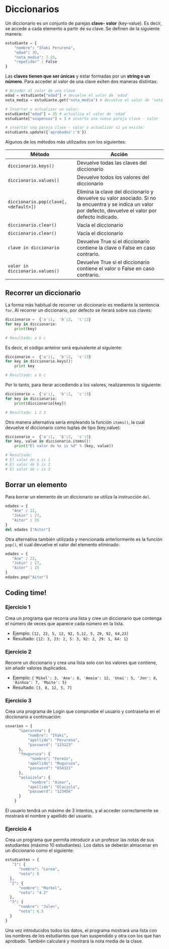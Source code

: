 # Diccionarios

Un diccionario es un conjunto de parejas **clave- valor** (key-value). Es decir, se accede a cada elemento a partir de su clave. Se definen de la siguiente manera:

```python
estudiante = {
	"nombre": "Iñaki Perurena",
	"edad": 30,
	"nota_media": 7.25,
	"repetidor" : False
}
```

Las **claves tienen que ser únicas** y estar formadas por un **string o un número**. Para acceder al valor de una clave exiten dos maneras distintas:

```python
# Acceder al valor de una clave
edad = estudiante["edad"] # devuelve el valor de 'edad'
nota_media = estudiante.get("nota_media") # devuelve el valor de 'nota_media'

# Insertar o actualizar un valor:
estudiante["edad"] = 25 # actualiza el valor de 'edad'
estudiante["suspensos"] = 3 # inserta una nueva pareja clave - valor

# insertar una pareja clave - valor o actualizar si ya existe:
estudiante.update({'aprobados':'8'})
```

Algunos de los métodos más utilizados son los siguientes:

| Método | Acción |
|--|--|
| `diccionario.keys()` | Devuelve todas las claves del diccionario |
| `diccionario.values()` | Devuelve todos los valores del diccionario |
| `diccionario.pop(clave[,<default>])` | Elimina la clave del diccionario y devuelve su valor asociado. Si no la encuentra y se indica un valor por defecto, devuelve el valor por defecto indicado. |
| `diccionario.clear()` | Vacía el diccionario |
| `diccionario.clear()` | Vacía el diccionario |
| `clave in diccionario` | Devuelve True si el diccionario contiene la clave o False en caso contrario. |
| `valor in diccionario.values()` | Devuelve True si el diccionario contiene el valor o False en caso contrario. |

## Recorrer un diccionario
La forma más habitual de recorrer un diccionario es mediante la sentencia `for`. Al recorrer un diccionario, por defecto se iterará sobre sus claves:

```python
diccionario =  {'a':1,  'b':2,  'c':3}
for key in diccionario:
	print(key)

# Resultado: a b c
```
Es decir, el código anteiror será equivalente al siguiente:
```python
diccionario =  {'a':1,  'b':2,  'c':3}
for key in diccionario.keys():
	print key

# Resultado: a b c
```
Por lo tanto, para iterar accediendo a los valores, realizaremos lo siguiente:

```python
diccionario =  {'a':1,  'b':2,  'c':3}
for key in diccionario:
	print(diccionario[key])

# Resultado: 1 2 3
```
Otro manera alternativa sería empleando la función `items()`, la cual devuelve el diccionario como tuplas de tipo (key,value):
```python
diccionario =  {'a':1,  'b':2,  'c':3}
for key, value in diccionario.items():
	print("El valor de %s is %d" % (key, value))

# Resultado:
# El valor de a is 1
# El valor de b is 2
# El valor de c is 3
```

## Borrar un elemento

Para borrar un elemento de un diccionario se utiliza la instrucción `del`.
```python
edades = {
   "Ane" : 22,
   "Jokin" : 27,
   "Aitor" : 15
}
del edades ["Aitor"]
```
Otra alternativa también utilizada y mencionada anteriormente es la función `pop()`, el cual devuelve el valor del elemento eliminado:

```python
edades = {
   "Ane" : 22,
   "Jokin" : 27,
   "Aitor" : 15
}
edades.pop("Aitor")
```

## Coding time!

### Ejercicio 1
Crea un programa que recorra una lista y cree un diccionario que contenga el número de veces que aparece cada número en la lista.
- Ejemplo: `[12, 23, 5, 12, 92, 5,12, 5, 29, 92, 64,23]`
- Resultado: `{12: 3, 23: 2, 5: 3, 92: 2, 29: 1, 64: 1}`

### Ejercicio 2
Recorre un diccionario y crea una lista solo con los valores que contiene, sin añadir valores duplicados.
- Ejemplo: `{'Mikel': 3, 'Ane': 8, 'Amaia': 12, 'Unai': 5, 'Jon': 8, 'Ainhoa': 7, 'Maite': 5}`
- Resultado: `[3, 8, 12, 5, 7]`

### Ejercicio 3
Crea una programa de Login que compruebe el usuario y contraseña en el diccionario a continuación:

```python
usuarios = {  
      "iperurena": {  
          "nombre": "Iñaki",  
		  "apellido": "Perurena",  
		  "password": "123123"  
	  },  
	  "fmuguruza": {  
	       "nombre": "Fermín",  
		  "apellido": "Muguruza",  
		  "password": "654321"  
	  },  
	  "aolaizola": {  
	       "nombre": "Aimar",  
		  "apellido": "Olaizola",  
		  "password": "123456"  
	  }  
    }
```

El usuario tendrá un máximo de 3 intentos, y al acceder correctamente se mostrará el nombre y apellido del usuario.

### Ejercicio 4
Crea un programa que permita introducir a un profesor las notas de sus estudiantes (máximo 10 estudiantes). Los datos se deberán almacenar en un diccionario como el siguiente:

```python
estudiantes = {  
   "1": {  
	  "nombre": "Lorea",  
	  "nota": 8  
  },  
  "2": {  
      "nombre": "Markel",  
	  "nota": "4.2"  
  },  
  "3": {  
      "nombre": "Julen",  
	  "nota": 6.5  
  }  
}
```
Una vez introducidos todos los datos, el programa mostrará una lista con los nombres de los estudiantes que han suspendido y otra con los que han aprobado. También calculará y mostrará la nota media de la clase.

